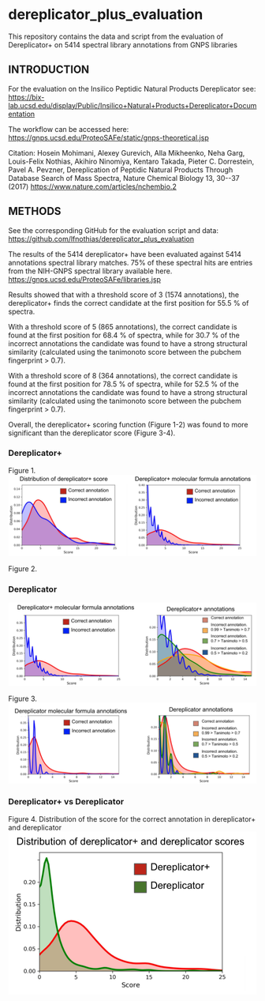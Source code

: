 # dereplicator_plus_evaluation
This repository contains the data and script from the evaluation of Dereplicator+ on 5414 spectral library annotations from GNPS libraries

## INTRODUCTION

For the evaluation on the Insilico Peptidic Natural Products Dereplicator see:
https://bix-lab.ucsd.edu/display/Public/Insilico+Natural+Products+Dereplicator+Documentation

The workflow can be accessed here: https://gnps.ucsd.edu/ProteoSAFe/static/gnps-theoretical.jsp

Citation:
Hosein Mohimani, Alexey Gurevich, Alla Mikheenko, Neha Garg, Louis-Felix Nothias, Akihiro Ninomiya, Kentaro Takada, Pieter C. Dorrestein, Pavel A. Pevzner, Dereplication of Peptidic Natural Products Through Database Search of Mass Spectra, Nature Chemical Biology 13, 30--37 (2017) https://www.nature.com/articles/nchembio.2

## METHODS

See the corresponding GitHub for the evaluation script and data: https://github.com/lfnothias/dereplicator_plus_evaluation

The results of the 5414 dereplicator+ have been evaluated against 5414 annotations spectral library matches. 75% of these spectral hits are entries from the NIH-GNPS spectral library available here.
https://gnps.ucsd.edu/ProteoSAFe/libraries.jsp

Results showed that with a threshold score of 3 (1574 annotations), the dereplicator+ finds the correct candidate at the first position for 55.5 % of spectra.

With a threshold score of 5 (865 annotations), the correct candidate is found at the first position for 68.4 % of spectra, while for 30.7 % of the incorrect annotations the candidate was found to have a strong structural similarity (calculated using the tanimonoto score between the pubchem fingerprint > 0.7).

With a threshold score of 8 (364 annotations), the correct candidate is found at the first position for 78.5 % of spectra, while for 52.5 % of the incorrect annotations the candidate was found to have a strong structural similarity (calculated using the tanimonoto score between the pubchem fingerprint > 0.7).

Overall, the dereplicator+ scoring function (Figure 1-2) was found to more significant than the dereplicator score (Figure 3-4).
### Dereplicator+

Figure 1.
<img src="IMG/figure1.png"/>

Figure 2.
### Dereplicator
<img src="IMG/figure2.png"/>

Figure 3.
<img src="IMG/figure3.png"/>

### Dereplicator+ vs Dereplicator

Figure 4. Distribution of the score for the correct annotation in dereplicator+ and dereplicator
<img src="IMG/figure4.png"/>

